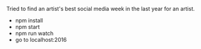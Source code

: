 Tried to find an artist's best social media week in the last year for an artist.

- npm install
- npm start
- npm run watch
- go to localhost:2016